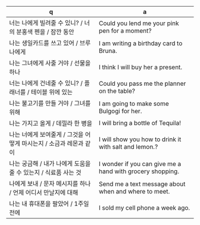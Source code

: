  q  | a
--- | ---
너는 나에게 빌려줄 수 있니? / 너의 분홍색 펜을 / 잠깐 동안		| Could you lend me your pink pen for a moment?
나는 생일카드를 쓰고 있어 / 브루나에게		| I am writing a birthday card to Bruna.
나는 그녀에게 사줄 거야 / 선물을 하나		| I think I will buy her a present.
너는 나에게 건네줄 수 있니? / 플래너를 / 테이블 위에 있는	| Could you pass me the planner on the table?
나는 불고기를 만들 거야 / 그녀를 위해		| I am going to make some Bulgogi for her.
나는 가지고 올게 / 데낄라 한 병을		| I will bring a bottle of Tequila!
나는 너에게 보여줄게 / 그것을 어떻게 마시는지 / 소금과 레몬과 같이	| I will show you how to drink it with salt and lemon.?
나는 궁금해 / 내가 나에게 도움을 줄 수 있는지 / 식료품 사는 것		| I wonder if you can give me a hand with grocery shopping.
나에게 보내 / 문자 메시지를 하나 / 언제 어디서 만날지에 대해		| Send me a text message about when and where to meet.
나는 내 휴대폰을 팔았어 / 1주일 전에		| I sold my cell phone a week ago.
